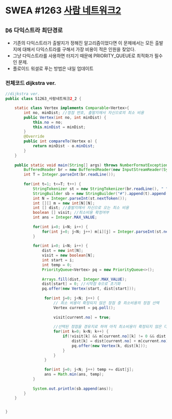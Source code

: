 # SWEA #1263 [사람 네트워크2](https://swexpertacademy.com/main/code/problem/problemDetail.do?contestProbId=AV18P2B6Iu8CFAZN)
`D6` `다익스트라` `최단경로`
---
- 기존의 다익스트라가 출발지가 정해진 알고리즘이었다면 이 문제에서는 모든 출발지에 대해서 다익스트라를 구해서 가장 비용이 적은 인원을 찾았다.
- 그냥 다익스트라를 사용하면 터지기 때문에 PRIORITY_QUEUE로 최적화가 필수인 문제.
- 플로이드 워셜로 푸는 방법은 내일 업데이트

### 전체코드 dijkstra ver.
```java
//dijkstra ver.
public class S1263_사람네트워크2_2 {

	static class Vertex implements Comparable<Vertex>{
		int no, minDist; //정점 번호, 출발지에서 자신으로의 최소 비용
		public Vertex(int no, int minDist) {
			this.no = no;
			this.minDist = minDist;
		}
		@Override
		public int compareTo(Vertex o) {
			return minDist - o.minDist;
		}
	}
	
	public static void main(String[] args) throws NumberFormatException, IOException {
		BufferedReader br = new BufferedReader(new InputStreamReader(System.in));
		int T = Integer.parseInt(br.readLine());
		
		for(int t=1; t<=T; t++) {
			StringTokenizer st = new StringTokenizer(br.readLine(), " ");
			StringBuilder sb = new StringBuilder("#").append(t).append(" ");
			int N = Integer.parseInt(st.nextToken());
			int [][] m = new int[N][N];
			int [] dist; //출발지에서 자신으로 오는 최소 비용
			boolean [] visit; //최소비용 확정여부
			int ans = Integer.MAX_VALUE;
			
			for(int i=0; i<N; i++) {
				for(int j=0; j<N; j++) m[i][j] = Integer.parseInt(st.nextToken());
			}
			
			for(int i=0; i<N; i++) {
				dist = new int[N];
				visit = new boolean[N];
				int start = i;
				int temp = 0;
				PriorityQueue<Vertex> pq = new PriorityQueue<>();
				
				Arrays.fill(dist, Integer.MAX_VALUE);
				dist[start] = 0; //시작점 0으로 초기화 
				pq.offer(new Vertex(start, dist[start]));
				 
				 for(int j=0; j<N; j++) {
					 // 최소 비용이 확정되지 않은 정점 중 최소비용의 정점 선택
					 Vertex current = pq.poll();
					 
					 visit[current.no] = true;
					 
					 //선택된 정점을 경유지로 하여 아직 최소비용이 확정되지 않은 다른 정점의 최소비용을 고려
					 for(int k=0; k<N; k++) {
						 if(!visit[k] && m[current.no][k] != 0 && dist[k] > dist[current.no] + m[current.no][k]) {
							 dist[k] = dist[current.no] + m[current.no][k];
							 pq.offer(new Vertex(k, dist[k])); 
						 }
					 }
				 }
				 
				 for(int j=0; j<N; j++) temp += dist[j];
				 ans = Math.min(ans, temp);
			}
			
			System.out.println(sb.append(ans));
		}
	}


}

```
